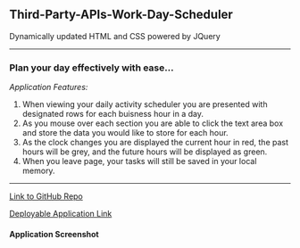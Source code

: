 ## Third-Party-APIs-Work-Day-Scheduler
Dynamically updated HTML and CSS powered by JQuery

---
### Plan your day effectively with ease...

_Application Features:_

1. When viewing your daily activity scheduler you are presented with designated rows for each buisness hour in a day.
2. As you mouse over each section you are able to click the text area box and store the data you would like to store for each hour.
3. As the clock changes you are displayed the current hour in red, the past hours will be grey, and the future hours will be displayed as green.
4. When you leave page, your tasks will still be saved in your local memory.


***
[Link to GitHub Repo](https://github.com/originator1/Third-Party-APIs-Work-Day-Scheduler)

[Deployable Application Link]()

#### Application Screenshot
[](Assets\CSS\workDayPlanner.jpg)



